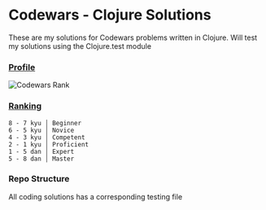 # Codewars - Clojure Solutions

These are my solutions for Codewars problems written in Clojure. Will test my solutions using the Clojure.test module


### [Profile](http://www.codewars.com/users/hdkid7)
![Codewars Rank](https://www.codewars.com/users/hdkid7/badges/large)

### [Ranking](http://www.codewars.com/about)
```
8 - 7 kyu │ Beginner
6 - 5 kyu │ Novice
4 - 3 kyu │ Competent
2 - 1 kyu │ Proficient
1 - 5 dan │ Expert
5 - 8 dan │ Master
```


### Repo Structure

All coding solutions has a corresponding testing file 
